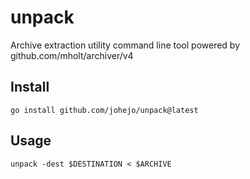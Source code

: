 # unpack

Archive extraction utility command line tool powered by github.com/mholt/archiver/v4

## Install

```
go install github.com/johejo/unpack@latest
```

## Usage

```
unpack -dest $DESTINATION < $ARCHIVE
```

